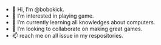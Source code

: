 - 👋 Hi, I’m @bobokick.
- 👀 I’m interested in playing game.
- 🌱 I’m currently learning all knowledges about computers.
- 💞️ I’m looking to collaborate on making great games.
- 📫 reach me on all issue in my respositories.

<!---
bobokick/bobokick is a ✨ special ✨ repository because its `README.md` (this file) appears on your GitHub profile.
You can click the Preview link to take a look at your changes.
--->
